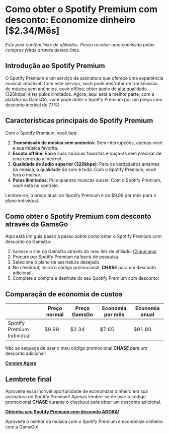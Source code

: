 # Como obter o Spotify Premium com desconto: Economize dinheiro [$2.34/Mês]

*Este post contém links de afiliados. Posso receber uma comissão pelas compras feitas através destes links.*

## Introdução ao Spotify Premium

O Spotify Premium é um serviço de assinatura que oferece uma experiência musical imbatível. Com este serviço, você pode desfrutar de transmissão de música sem anúncios, ouvir offline, obter áudio de alta qualidade (320kbps) e ter pulos ilimitados. Agora, aqui está a melhor parte, com a plataforma GamsGo, você pode obter o Spotify Premium por um preço com desconto incrível de 77%!

## Características principais do Spotify Premium

Com o Spotify Premium, você terá:

1. **Transmissão de música sem anúncios**: Sem interrupções, apenas você e sua música favorita.
2. **Escuta offline**: Baixe suas músicas favoritas e ouça-as sem precisar de uma conexão à internet.
3. **Qualidade de áudio superior (320kbps)**: Para os verdadeiros amantes da música, a qualidade do som é tudo. Com o Spotify Premium, você terá o melhor.
4. **Pulos ilimitados**: Pule quantas músicas quiser. Com o Spotify Premium, você está no controle.

Lembre-se, o preço atual do Spotify Premium é de $9.99 por mês para o plano individual.

## Como obter o Spotify Premium com desconto através da GamsGo

Aqui está um guia passo a passo sobre como obter o Spotify Premium com desconto na GamsGo:

1. Acesse o site da GamsGo através do meu link de afiliado: [Clique aqui](https://www.gamsgo.com/partner/ykeX7B)
2. Procure por Spotify Premium na barra de pesquisa.
3. Selecione o plano de assinatura desejado.
4. No checkout, insira o código promocional: **CHASE** para um desconto adicional.
5. Complete a compra e desfrute do seu Spotify Premium com desconto!

## Comparação de economia de custos

|   | Preço normal | Preço GamsGo | Economia por mês | Economia anual |
|---|---|---|---|---|
| Spotify Premium Individual | $9.99 | $2.34 | $7.65 | $91.80 |

Não se esqueça de usar o meu código promocional **CHASE** para um desconto adicional!

[**Compre Agora**](https://www.gamsgo.com/partner/ykeX7B)

## Lembrete final

Aproveite essa incrível oportunidade de economizar dinheiro em sua assinatura do Spotify Premium! Apenas lembre-se de usar o código promocional **CHASE** durante o checkout para obter um desconto adicional.

[**Obtenha seu Spotify Premium com desconto AGORA!**](https://www.gamsgo.com/partner/ykeX7B)

Aproveite o melhor da música com o Spotify Premium e economize dinheiro com a GamsGo!